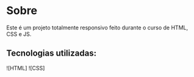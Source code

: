 # Sobre

Este é um projeto totalmente responsivo feito durante o curso de HTML, CSS e JS.

## Tecnologias utilizadas:

![HTML]
![CSS]